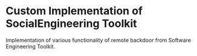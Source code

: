 # Custom Implementation of SocialEngineering Toolkit
Implementation of various functionality of remote backdoor from Software Engineering Toolkit. 
